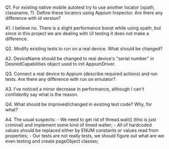 Q1.	For existing native mobile autotest try to use another locator (xpath, classname, ?). Define these locators using Appium Inspector. Are there any difference with id version?

A1. I believe no. There is a slight performance boost while using xpath, but since in this project we are dealing with UI testing it does not make a difference.

Q2.	Modify existing tests to run on a real device. What should be changed?

A2. DeviceName should be changed to real device's "serial number" in DesiredCapabilities object used to init AppiumDriver.

Q3.	Connect a real device to Appium (describe required actions) and run tests. Are there any difference with run on emulator?

A3. I've noticed a minor decrease in performance, although I can't confidently say what is the reason.

Q4.	What should be improved/changed in existing test code? Why, for what?

A4. The usual suspects:
    - We need to get rid of thread.wait() (this is just criminal) and implement some kind of timed waiter;
    - All of hardcoded values should be replaced either by ENUM constants or values read from properties;
    - Our tests are not really tests, we should figure out what are we even testing and create pageObject classes;